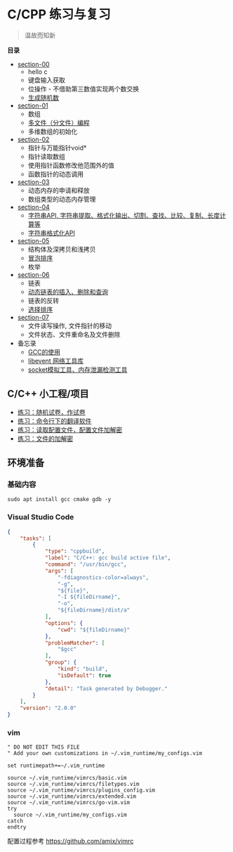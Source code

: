 C/CPP 练习与复习
===
> 温故而知新

**目录**

* [section-00](section-00/summary.md)
    * hello c
    * 键盘输入获取
    * 位操作 - 不借助第三数值实现两个数交换
    * [生成随机数](section-00/case_1.c)
* [section-01](section-01/summary.md)
    * 数组
    * [多文件（分文件）编程](section-01/gcc_usage1.md)
    * 多维数组的初始化
* [section-02](section-02/summary.md)
    * 指针与万能指针void*
    * 指针读取数组
    * 使用指针函数修改他范围外的值
    * 函数指针的动态调用
* [section-03](section-03/summary.md)
    * 动态内存的申请和释放
    * 数组类型的动态内存管理
* [section-04](section-04/summary.md)
    * [字符串API, 字符串提取、格式化输出、切割、查找、比较、复制、长度计算等](section-04/str_aip.md)
    * [字符串格式化API](section-04/str_atoi_api.md)
* [section-05](section-05/summary.md)
    * 结构体及深拷贝和浅拷贝
    * [冒泡排序](section-05/case_2.c)
    * 枚举
* [section-06](section-06/summary.md)
    * 链表
    * [动态链表的插入、删除和查询](section-06/case_2.c)
    * 链表的反转
    * [选择排序](section-06/case_3.c)
* [section-07](section-07/summary.md)
    * 文件读写操作, 文件指针的移动
    * 文件状态、文件重命名及文件删除
* 备忘录
    * [GCC的使用](other/gcc_usage.md)
    * [libevent 网络工具库](other/libevent_usage.md)
    * [socket模拟工具、内存泄漏检测工具](other/tools.md)

## C/C++ 小工程/项目
* [练习：随机试卷，作试卷](practice/example-01/summary.md)
* [练习：命令行下的翻译软件](practice/example-02/summary.md)
* [练习：读取配置文件，配置文件加解密](practice/example-03/summary.md)
* [练习：文件的加解密](practice/example-04/summary.md)

## 环境准备
### 基础内容
```shell
sudo apt install gcc cmake gdb -y
```

### Visual Studio Code
```json
{
    "tasks": [
        {
            "type": "cppbuild",
            "label": "C/C++: gcc build active file",
            "command": "/usr/bin/gcc",
            "args": [
                "-fdiagnostics-color=always",
                "-g",
                "${file}",
                "-I ${fileDirname}",
                "-o",
                "${fileDirname}/dist/a"
            ],
            "options": {
                "cwd": "${fileDirname}"
            },
            "problemMatcher": [
                "$gcc"
            ],
            "group": {
                "kind": "build",
                "isDefault": true
            },
            "detail": "Task generated by Debugger."
        }
    ],
    "version": "2.0.0"
}
```

### vim
```vimrc
" DO NOT EDIT THIS FILE
" Add your own customizations in ~/.vim_runtime/my_configs.vim

set runtimepath+=~/.vim_runtime

source ~/.vim_runtime/vimrcs/basic.vim
source ~/.vim_runtime/vimrcs/filetypes.vim
source ~/.vim_runtime/vimrcs/plugins_config.vim
source ~/.vim_runtime/vimrcs/extended.vim
source ~/.vim_runtime/vimrcs/go-vim.vim
try
  source ~/.vim_runtime/my_configs.vim
catch
endtry
```
配置过程参考 https://github.com/amix/vimrc
